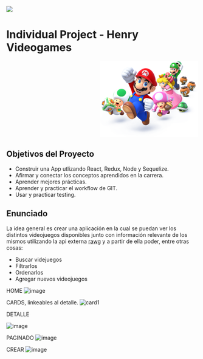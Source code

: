 <p align='left'>
    <img src='https://static.wixstatic.com/media/85087f_0d84cbeaeb824fca8f7ff18d7c9eaafd~mv2.png/v1/fill/w_160,h_30,al_c,q_85,usm_0.66_1.00_0.01/Logo_completo_Color_1PNG.webp' </img>
</p>

# Individual Project - Henry Videogames

<p align="right">
  <img height="200" src="./videogame.png" />
</p>

## Objetivos del Proyecto

- Construir una App utlizando React, Redux, Node y Sequelize.
- Afirmar y conectar los conceptos aprendidos en la carrera.
- Aprender mejores prácticas.
- Aprender y practicar el workflow de GIT.
- Usar y practicar testing.


## Enunciado

La idea general es crear una aplicación en la cual se puedan ver los distintos videojuegos disponibles junto con información relevante de los mismos utilizando la api externa [rawg](https://rawg.io/apidocs) y a partir de ella poder, entre otras cosas:

  - Buscar videjuegos
  - Filtrarlos 
  - Ordenarlos
  - Agregar nuevos videojuegos

HOME 
![image](https://user-images.githubusercontent.com/71469341/133300777-307518c8-fcbf-4668-9e63-da1440ed5ef5.png)

CARDS, linkeables al detalle.
![card1](https://user-images.githubusercontent.com/71469341/133301454-dfbe54f1-758d-42fd-be4e-63e67918e250.png)

DETALLE
<!-- ![image](https://user-images.githubusercontent.com/71469341/133302383-8a8a47b1-71ea-4ee7-9abd-c908c922501a.png) -->
![image](https://user-images.githubusercontent.com/71469341/133303272-01a67a9c-5c44-4df9-9083-818d226533f4.png)


PAGINADO
![image](https://user-images.githubusercontent.com/71469341/133302112-642c080b-8058-4822-a669-25412a70cd82.png)

CREAR
![image](https://user-images.githubusercontent.com/71469341/133302892-f93af5a1-fa58-4e45-8ab4-e6578fb08ec5.png)

